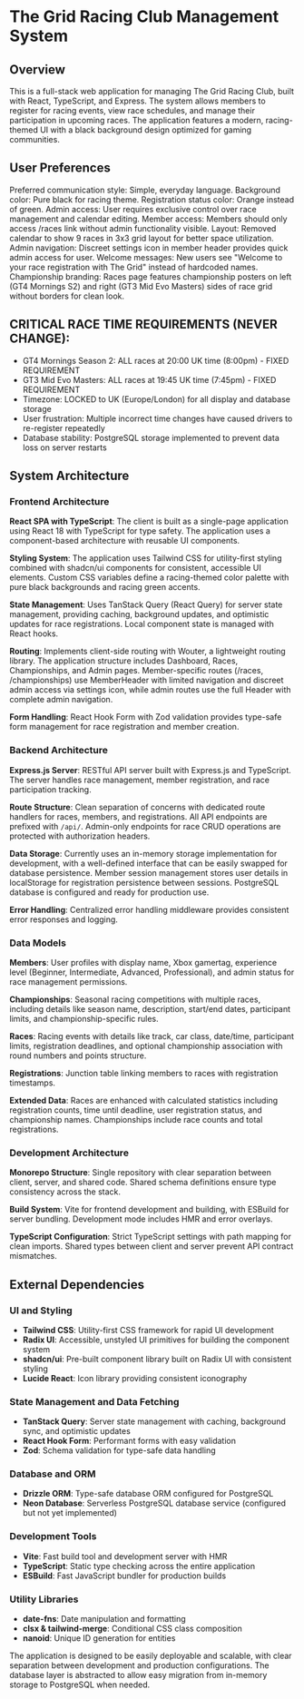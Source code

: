 # The Grid Racing Club Management System

## Overview

This is a full-stack web application for managing The Grid Racing Club, built with React, TypeScript, and Express. The system allows members to register for racing events, view race schedules, and manage their participation in upcoming races. The application features a modern, racing-themed UI with a black background design optimized for gaming communities.

## User Preferences

Preferred communication style: Simple, everyday language.
Background color: Pure black for racing theme.
Registration status color: Orange instead of green.
Admin access: User requires exclusive control over race management and calendar editing.
Member access: Members should only access /races link without admin functionality visible.
Layout: Removed calendar to show 9 races in 3x3 grid layout for better space utilization.
Admin navigation: Discreet settings icon in member header provides quick admin access for user.
Welcome messages: New users see "Welcome to your race registration with The Grid" instead of hardcoded names.
Championship branding: Races page features championship posters on left (GT4 Mornings S2) and right (GT3 Mid Evo Masters) sides of race grid without borders for clean look.

## CRITICAL RACE TIME REQUIREMENTS (NEVER CHANGE):
- GT4 Mornings Season 2: ALL races at 20:00 UK time (8:00pm) - FIXED REQUIREMENT
- GT3 Mid Evo Masters: ALL races at 19:45 UK time (7:45pm) - FIXED REQUIREMENT  
- Timezone: LOCKED to UK (Europe/London) for all display and database storage
- User frustration: Multiple incorrect time changes have caused drivers to re-register repeatedly
- Database stability: PostgreSQL storage implemented to prevent data loss on server restarts

## System Architecture

### Frontend Architecture

**React SPA with TypeScript**: The client is built as a single-page application using React 18 with TypeScript for type safety. The application uses a component-based architecture with reusable UI components.

**Styling System**: The application uses Tailwind CSS for utility-first styling combined with shadcn/ui components for consistent, accessible UI elements. Custom CSS variables define a racing-themed color palette with pure black backgrounds and racing green accents.

**State Management**: Uses TanStack Query (React Query) for server state management, providing caching, background updates, and optimistic updates for race registrations. Local component state is managed with React hooks.

**Routing**: Implements client-side routing with Wouter, a lightweight routing library. The application structure includes Dashboard, Races, Championships, and Admin pages. Member-specific routes (/races, /championships) use MemberHeader with limited navigation and discreet admin access via settings icon, while admin routes use the full Header with complete admin navigation.

**Form Handling**: React Hook Form with Zod validation provides type-safe form management for race registration and member creation.

### Backend Architecture

**Express.js Server**: RESTful API server built with Express.js and TypeScript. The server handles race management, member registration, and race participation tracking.

**Route Structure**: Clean separation of concerns with dedicated route handlers for races, members, and registrations. All API endpoints are prefixed with `/api/`. Admin-only endpoints for race CRUD operations are protected with authorization headers.

**Data Storage**: Currently uses an in-memory storage implementation for development, with a well-defined interface that can be easily swapped for database persistence. Member session management stores user details in localStorage for registration persistence between sessions. PostgreSQL database is configured and ready for production use.

**Error Handling**: Centralized error handling middleware provides consistent error responses and logging.

### Data Models

**Members**: User profiles with display name, Xbox gamertag, experience level (Beginner, Intermediate, Advanced, Professional), and admin status for race management permissions.

**Championships**: Seasonal racing competitions with multiple races, including details like season name, description, start/end dates, participant limits, and championship-specific rules.

**Races**: Racing events with details like track, car class, date/time, participant limits, registration deadlines, and optional championship association with round numbers and points structure.

**Registrations**: Junction table linking members to races with registration timestamps.

**Extended Data**: Races are enhanced with calculated statistics including registration counts, time until deadline, user registration status, and championship names. Championships include race counts and total registrations.

### Development Architecture

**Monorepo Structure**: Single repository with clear separation between client, server, and shared code. Shared schema definitions ensure type consistency across the stack.

**Build System**: Vite for frontend development and building, with ESBuild for server bundling. Development mode includes HMR and error overlays.

**TypeScript Configuration**: Strict TypeScript settings with path mapping for clean imports. Shared types between client and server prevent API contract mismatches.

## External Dependencies

### UI and Styling
- **Tailwind CSS**: Utility-first CSS framework for rapid UI development
- **Radix UI**: Accessible, unstyled UI primitives for building the component system
- **shadcn/ui**: Pre-built component library built on Radix UI with consistent styling
- **Lucide React**: Icon library providing consistent iconography

### State Management and Data Fetching
- **TanStack Query**: Server state management with caching, background sync, and optimistic updates
- **React Hook Form**: Performant forms with easy validation
- **Zod**: Schema validation for type-safe data handling

### Database and ORM
- **Drizzle ORM**: Type-safe database ORM configured for PostgreSQL
- **Neon Database**: Serverless PostgreSQL database service (configured but not yet implemented)

### Development Tools
- **Vite**: Fast build tool and development server with HMR
- **TypeScript**: Static type checking across the entire application
- **ESBuild**: Fast JavaScript bundler for production builds

### Utility Libraries
- **date-fns**: Date manipulation and formatting
- **clsx & tailwind-merge**: Conditional CSS class composition
- **nanoid**: Unique ID generation for entities

The application is designed to be easily deployable and scalable, with clear separation between development and production configurations. The database layer is abstracted to allow easy migration from in-memory storage to PostgreSQL when needed.